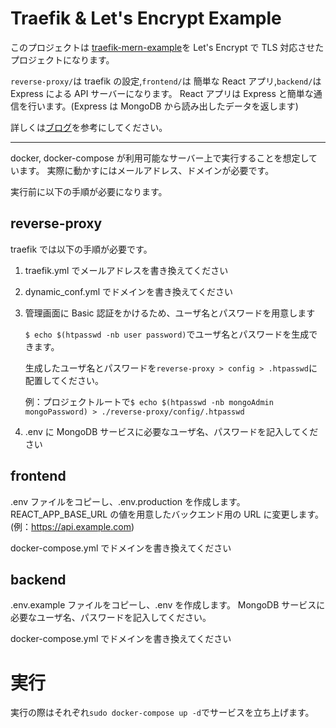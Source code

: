 # Traefik & Let's Encrypt Example

このプロジェクトは [traefik-mern-example](https://github.com/coders-shelf/traefik-mern-example)を Let's Encrypt で TLS 対応させたプロジェクトになります。

`reverse-proxy/`は traefik の設定,`frontend/`は 簡単な React アプリ,`backend/`は Express による API サーバーになります。
React アプリは Express と簡単な通信を行います。(Express は MongoDB から読み出したデータを返します)

詳しくは[ブログ](https://coders-shelf.com/traefik-lets-encrypt/)を参考にしてください。

---

docker, docker-compose が利用可能なサーバー上で実行することを想定しています。 実際に動かすにはメールアドレス、ドメインが必要です。

実行前に以下の手順が必要になります。

## reverse-proxy

traefik では以下の手順が必要です。

1. traefik.yml でメールアドレスを書き換えてください

2. dynamic_conf.yml でドメインを書き換えてください

3. 管理画面に Basic 認証をかけるため、ユーザ名とパスワードを用意します

   `$ echo $(htpasswd -nb user password)`でユーザ名とパスワードを生成できます。

   生成したユーザ名とパスワードを`reverse-proxy > config > .htpasswd`に配置してください。

   例：プロジェクトルートで`$ echo $(htpasswd -nb mongoAdmin mongoPassword) > ./reverse-proxy/config/.htpasswd`

4. .env に MongoDB サービスに必要なユーザ名、パスワードを記入してください

## frontend

.env ファイルをコピーし、.env.production を作成します。REACT_APP_BASE_URL の値を用意したバックエンド用の URL に変更します。(例：https://api.example.com)

docker-compose.yml でドメインを書き換えてください

## backend

.env.example ファイルをコピーし、.env を作成します。
MongoDB サービスに必要なユーザ名、パスワードを記入してください。

docker-compose.yml でドメインを書き換えてください

# 実行

実行の際はそれぞれ`sudo docker-compose up -d`でサービスを立ち上げます。
